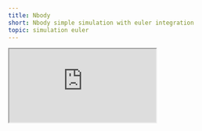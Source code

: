```yaml
---
title: Nbody
short: Nbody simple simulation with euler integration
topic: simulation euler
---
```


<script>
    import IFrame from '$components/global/IFrame.svelte'
</script>

<div style="height: 100vh; width: 100vw; border: none">
    <IFrame src="https://experiments-roan.vercel.app/nbody" title="nbody" />
</div>

<div style="height: 50px; width: 100%" />

# N-Body / Barnes-Hut Simulation

## Introduction:

[N-Body problem](https://en.wikipedia.org/wiki/N-body_problem) play a vital role in understanding the dynamic interactions among a large number of particles in a physical system. These simulations are commonly used in various fields, such as astrophysics, computer graphics, and molecular dynamics.

This type of problem is particularly exciting due to the compromise it imposes. Three fundamental aspects come into play: precision, stability, and optimization. These aspects are interconnected and often trade-off against each other. Increasing precision can lead to decreased stability, as smaller time steps may introduce errors. Finding the right balance between precision, stability, and optimization for the targeted context is essential for an effective simulation ([project sources](https://github.com/mlhoutel/experiments/blob/main/src/routes/nbody/index.js)).

## Optimization:

N-Body simulations involve calculating the interactions between every pair of particles in a system, leading to a time complexity of `O(n^2)`. This computational demand becomes prohibitive for large numbers of particles. You can select the `bruteforce` method to witness the impact of this computation method on the galaxy simulation

To address this, the [Barnes-Hut algorithm](https://en.wikipedia.org/wiki/Barnes%E2%80%93Hut_simulation) is employed, which leverages spatial partitioning to group distant particles into clusters, thus reducing the number of interactions to `O(n log n)`. Use the `clustering` method and tick `debug` in the quadtree folder to visualize the partitionning computed at each step. Check [this article](https://jheer.github.io/barnes-hut/) for more details on how this algorithm works with simple explanations and nice visualizations.

## Precision & Stability:

[The Euler method](https://en.wikipedia.org/wiki/Euler_method) is a straightforward numerical integration technique used to update particle positions and velocities. While it is easy to implement and computationally inexpensive, it suffers from some limitations. One major issue is its inability to conserve energy, which can lead to the gradual drift of particles and unstable long-term behavior (wait some time with the `fading` option ticked to witness some drifting in the elipsis `orbits`). Additionally, the Euler method is only accurate for small time steps, making it less suitable for simulations with varying time scales.

## Conclusion:

N-Body simulations, particularly those implemented using the Barnes-Hut algorithm, offer an efficient way to study the dynamic interactions of a large number of particles. Through optimization and approximation techniques, the computational burden is significantly reduced. However, striking a balance between precision, stability, and optimization remains a challenge.

<div style="height: 30px; width: 100%" />
